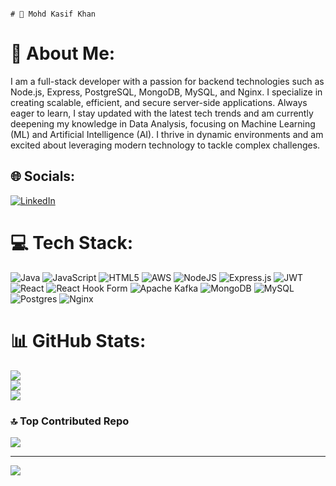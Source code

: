                                                                                     # 💫 Mohd Kasif Khan  

# 💫 About Me:
I am a full-stack developer with a passion for backend technologies such as Node.js, Express, PostgreSQL, MongoDB, MySQL, and Nginx. I specialize in creating scalable, efficient, and secure server-side applications. Always eager to learn, I stay updated with the latest tech trends and am currently deepening my knowledge in Data Analysis, focusing on Machine Learning (ML) and Artificial Intelligence (AI). I thrive in dynamic environments and am excited about leveraging modern technology to tackle complex challenges.


## 🌐 Socials:
[![LinkedIn](https://img.shields.io/badge/LinkedIn-%230077B5.svg?logo=linkedin&logoColor=white)](https://linkedin.com/in/https://www.linkedin.com/in/mohd-kasif-khan-7704a0212/) 

# 💻 Tech Stack:
![Java](https://img.shields.io/badge/java-%23ED8B00.svg?style=for-the-badge&logo=openjdk&logoColor=white) ![JavaScript](https://img.shields.io/badge/javascript-%23323330.svg?style=for-the-badge&logo=javascript&logoColor=%23F7DF1E) ![HTML5](https://img.shields.io/badge/html5-%23E34F26.svg?style=for-the-badge&logo=html5&logoColor=white) ![AWS](https://img.shields.io/badge/AWS-%23FF9900.svg?style=for-the-badge&logo=amazon-aws&logoColor=white) ![NodeJS](https://img.shields.io/badge/node.js-6DA55F?style=for-the-badge&logo=node.js&logoColor=white) ![Express.js](https://img.shields.io/badge/express.js-%23404d59.svg?style=for-the-badge&logo=express&logoColor=%2361DAFB) ![JWT](https://img.shields.io/badge/JWT-black?style=for-the-badge&logo=JSON%20web%20tokens) ![React](https://img.shields.io/badge/react-%2320232a.svg?style=for-the-badge&logo=react&logoColor=%2361DAFB) ![React Hook Form](https://img.shields.io/badge/React%20Hook%20Form-%23EC5990.svg?style=for-the-badge&logo=reacthookform&logoColor=white) ![Apache Kafka](https://img.shields.io/badge/Apache%20Kafka-000?style=for-the-badge&logo=apachekafka) ![MongoDB](https://img.shields.io/badge/MongoDB-%234ea94b.svg?style=for-the-badge&logo=mongodb&logoColor=white) ![MySQL](https://img.shields.io/badge/mysql-4479A1.svg?style=for-the-badge&logo=mysql&logoColor=white) ![Postgres](https://img.shields.io/badge/postgres-%23316192.svg?style=for-the-badge&logo=postgresql&logoColor=white) ![Nginx](https://img.shields.io/badge/nginx-%23009639.svg?style=for-the-badge&logo=nginx&logoColor=white)
# 📊 GitHub Stats:
![](https://github-readme-stats.vercel.app/api?username=Kasif17&theme=dark&hide_border=true&include_all_commits=false&count_private=false)<br/>
![](https://github-readme-streak-stats.herokuapp.com/?user=Kasif17&theme=dark&hide_border=true)<br/>
![](https://github-readme-stats.vercel.app/api/top-langs/?username=Kasif17&theme=dark&hide_border=true&include_all_commits=false&count_private=false&layout=compact)

### 🔝 Top Contributed Repo
![](https://github-contributor-stats.vercel.app/api?username=Kasif17&limit=5&theme=swift&combine_all_yearly_contributions=true)

---
[![](https://visitcount.itsvg.in/api?id=Kasif17&icon=0&color=0)](https://visitcount.itsvg.in)

<!-- Proudly created with GPRM ( https://gprm.itsvg.in ) -->
